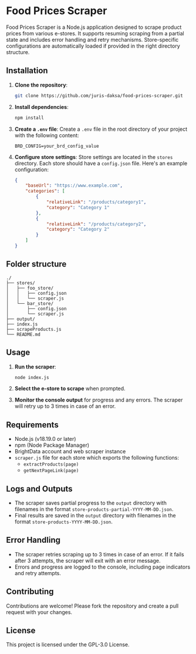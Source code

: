 # Food Prices Scraper

Food Prices Scraper is a Node.js application designed to scrape product prices from various e-stores. It supports resuming scraping from a partial state and includes error handling and retry mechanisms. Store-specific configurations are automatically loaded if provided in the right directory structure.

## Installation

1. **Clone the repository**:
    ```bash
    git clone https://github.com/juris-daksa/food-prices-scraper.git
    ```
2. **Install dependencies**:
    ```bash
    npm install
    ```
3. **Create a `.env` file**:
    Create a `.env` file in the root directory of your project with the following content:
    ```plaintext
    BRD_CONFIG=your_brd_config_value
    ```

4. **Configure store settings**:
    Store settings are located in the `stores` directory. Each store should have a `config.json` file. Here's an example configuration:
    ```json
    {
        "baseUrl": "https://www.example.com",
        "categories": [
            {
                "relativeLink": "/products/category1",
                "category": "Category 1"
            },
            {
                "relativeLink": "/products/category2",
                "category": "Category 2"
            }
        ]
    }
    ```
## Folder structure

```
./
├── stores/
│   ├── foo_store/
│   │   ├── config.json
│   │   └── scraper.js
│   └── bar_store/
│       ├── config.json
│       └── scraper.js
├── output/
├── index.js
├── scrapeProducts.js
└── README.md
```

## Usage

1. **Run the scraper**:
    ```bash
    node index.js
    ```

2. **Select the e-store to scrape** when prompted.

3. **Monitor the console output** for progress and any errors. The scraper will retry up to 3 times in case of an error.

## Requirements

- Node.js (v18.19.0 or later)
- npm (Node Package Manager)
- BrightData account and web scraper instance
- `scraper.js` file for each store which exports the following functions:
    - `extractProducts(page)`
    - `getNextPageLink(page)`

## Logs and Outputs

- The scraper saves partial progress to the `output` directory with filenames in the format `store-products-partial-YYYY-MM-DD.json`.
- Final results are saved in the `output` directory with filenames in the format `store-products-YYYY-MM-DD.json`.

## Error Handling

- The scraper retries scraping up to 3 times in case of an error. If it fails after 3 attempts, the scraper will exit with an error message.
- Errors and progress are logged to the console, including page indicators and retry attempts.

## Contributing

Contributions are welcome! Please fork the repository and create a pull request with your changes.

## License

This project is licensed under the GPL-3.0 License.
